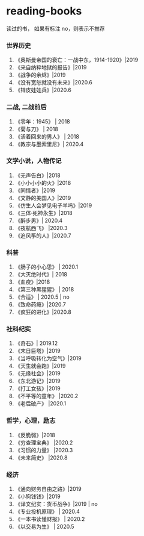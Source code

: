# reading-books
读过的书， 如果有标注 no，则表示不推荐

### 世界历史
1. 《奥斯曼帝国的衰亡：一战中东，1914-1920》|2019
1. 《来自纳粹地狱的报告》|2019
1. 《战争的余烬》|2019 
1. 《没有宽恕就没有未来》|2020.6
1. 《锌皮娃娃兵》|2020.6

### 二战, 二战前后
1. 《零年：1945》 | 2018
1. 《菊与刀》 | 2018
1. 《活着回来的男人》 | 2018 
1. 《教宗与墨索里尼》| 2020.4 

### 文学小说，人物传记
1. 《无声告白》|2018
1. 《小小小小的火》|2018
1. 《同情者》|2019
1. 《文静的美国人》|2019
1. 《仿生人会梦见电子羊吗》|2019
1. 《三体·死神永生》|2018
1. 《醉步男》| 2020.4 
1. 《夜航西飞》 |2020.3 
1. 《追风筝的人》|2020.7

### 科普
1. 《肠子的小心思》 | 2020.1 
1. 《大灭绝时代》| 2018 
1. 《血疫》|2018 
1. 《第三种黑猩猩》 | 2018
1. 《合适》 | 2020.5 | no
1. 《致命药瘾》|2020.7
1. 《疯狂的进化》|2020.8

### 社科纪实
1. 《奇石》| 2019.12
1. 《末日巨塔》|2019
1. 《当呼吸转化为空气》|2019
1. 《天生就会跑》|2019
1. 《无缘社会》|2019
1. 《东北游记》|2019
1. 《打工女孩》|2019
1. 《不平等的童年》 |2020.2 
1. 《老后破产》 |2020.1

### 哲学，心理，励志
1. 《反脆弱》|2018
1. 《穷查理宝典》 |2020.2 
1. 《习惯的力量》 |2020.3
1. 《未来简史》 |2020.8

### 经济
1. 《通向财务自由之路》|2019
1. 《小狗钱钱》|2019
1. 《译文纪实：货币战争》|2019 | no
1. 《专业投机原理》 | 2020.4 
1. 《一本书读懂财报》 | 2020.2
1. 《以交易为生》 | 2020.5
